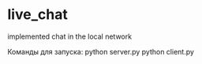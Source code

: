# live_chat
 implemented chat in the local network
 
 Команды для запуска:
 python server.py
 python client.py
 
